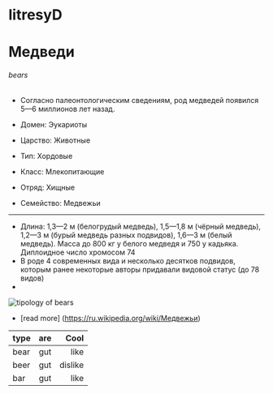 # litresyD

#   Медведи 
###### bears

- Согласно палеонтологическим сведениям, род медведей появился 5—6 миллионов лет назад.

- Домен: 	Эукариоты
- Царство: 	Животные
- Тип: 	Хордовые
- Класс: 	Млекопитающие
- Отряд: 	Хищные
- Семейство: 	Медвежьи
-----------

- Длина: 1,3—2 м (белогрудый медведь), 1,5—1,8 м (чёрный медведь), 1,2—3 м (бурый медведь разных подвидов), 1,6—3 м (белый медведь). Масса до 800 кг у белого медведя и 750 у кадьяка. Диплоидное число хромосом 74
- В роде 4 современных вида и несколько десятков подвидов, которым ранее некоторые авторы придавали видовой статус (до 78 видов)
-
 ![tipology of bears](http://data.cyclowiki.org/images/a/ad/Ursidae_1.jpg)
 
- [read more] (https://ru.wikipedia.org/wiki/Медвежьи)

| type  | are| Cool  |
| ---   |:--:|  ----:|
| bear  | gut|  like |
| beer  | gut|dislike|
| bar   | gut|   like|
